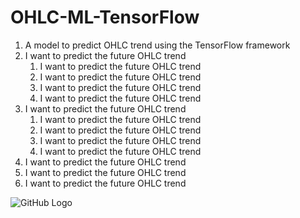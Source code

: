 # OHLC-ML-TensorFlow
1. A model to predict OHLC trend using the TensorFlow framework
1. I want to predict the future OHLC trend
    1. I want to predict the future OHLC trend
    1. I want to predict the future OHLC trend
    1. I want to predict the future OHLC trend
    1. I want to predict the future OHLC trend
1. I want to predict the future OHLC trend
    1. I want to predict the future OHLC trend
    1. I want to predict the future OHLC trend
    1. I want to predict the future OHLC trend
    1. I want to predict the future OHLC trend
1. I want to predict the future OHLC trend
1. I want to predict the future OHLC trend
1. I want to predict the future OHLC trend

![GitHub Logo](https://i.stack.imgur.com/VxLKL.png)
